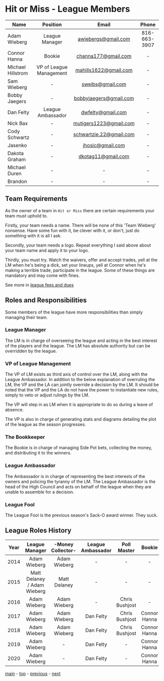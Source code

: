 # Hit or Miss - League Members

| Name | Position | Email | Phone
|---|:---:|:---:|:---:|
| Adam Wieberg | League Manager | awiebergs@gmail.com | 816-663-3907 |
| Connor Hanna | Bookie | channa177@gmail.com | - |
| Michael Hillstrom | VP of League Management | mahills1622@gmail.com | - |
| Sam Wieberg | - | sweibs@gmail.com | - |
| Bobby Jaegers | - | bobbyjaegers@gmail.com | - |
| Dan Felty | League Ambassador | dwfelty@gmail.com | - |
| Nick Bax | - | mutigers1223@gmail.com | - |
| Cody Schwartz | - | schwartzie.22@gmail.com | - |
| Jasenko | - | jhosic@gmail.com | - |
| Dakota Graham | - | dkotag11@gmail.com | - |
| Michael Duren | - | - | - |
| Brandon | - | - | - |

## Team Requirements

As the owner of a team in `Hit or Miss` there are certain requirements your team must uphold to.

Firstly, your team needs a name.
There will be none of this 'Team Wieberg' nonsense.
Have some fun with it, be clever with it, or don't, just do something with it is all I ask.

Secondly, your team needs a logo.
Repeat everything I said above about your team name and apply it to your logo.

Thirdly, you must try.
Watch the waivers, offer and accept trades, yell at the LM when he's being a dick, set your lineups, yell at Connor when he's making a terrible trade, participate in the league.
Some of these things are mandatory and may come with fines.

See more in [league fees and dues](league_fees_and_dues.md)

## Roles and Responsibilities

Some members of the league have more responsibilities than simply managing their team.

### League Manager

The LM is in charge of overseeing the league and acting in the best interest of the players and the league.
The LM has absolute authority but can be overridden by the league.

### VP of League Management

The VP of LM exists as third axis of control over the LM, along with the League Ambassador. In addition to the below explanation of overruling the LM, the VP and the LA can jointly override a decision by the LM.  It should be noted that the VP and the LA do not have the power to instantiate new rules, simply to veto or adjust rulings by the LM.

The VP will step in as LM when it is appropriate to do so during a leave of absence.

The VP is also in charge of generating stats and diagrams detailing the plot of the league as the season progresses.

### The Bookkeeper

The Bookie is in charge of managing Side Pot bets, collecting the money, and distributing it to the winners.  

### League Ambassador

The Ambassador is in charge of representing the best interests of the owners and policing the tyranny of the LM.
The League Ambassador is the head of the High Council and acts on behalf of the league when they are unable to assemble for a decision.

### League Fool

The League Fool is the previous season's Sack-O award winner.
They suck.

## League Roles History

| Year | League Manager | -Money Collector- | League Ambassador | Poll Master | Bookie | VP |
|:---:|:---:|:---:|:---:|:---:|:---:|:---:|
|2014 | Adam Wieberg | Adam Wieberg | - | - | - | - |
|2015 | Matt Delaney / Adam Wieberg | Matt Delaney | - | - | - | - |
|2016 | Adam Wieberg | Adam Wieberg | - | Chris Bushjost | - | - |
|2017 | Adam Wieberg | Adam Wieberg | Dan Felty | Chris Bushjost | Connor Hanna | - |
|2018 | Adam Wieberg | Adam Wieberg | Dan Felty | Chris Bushjost | Connor Hanna | Michael Hillstrom |
|2019 | Adam Wieberg | - | Dan Felty | - | Connor Hanna | Michael Hillstrom |
|2020 | Adam Wieberg | - | Dan Felty | - | Connor Hanna | Michael Hillstrom |

[main][main] - [top][top] - [previous][previous] - [next][next]

[main]: readme.md
[top]: league_members.md
[previous]: communication.md
[next]: policies_and_procedures.md
